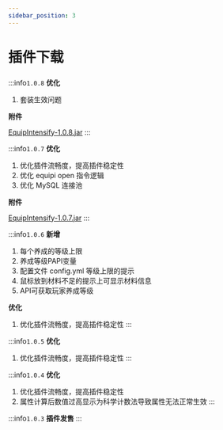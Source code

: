```yaml
---
sidebar_position: 3
---
```


# 插件下载

###          

:::info`1.0.8`
**优化**

1. 套装生效问题

**附件**

[EquipIntensify-1.0.8.jar](https://www.goodmc.cn/plugin/EquipIntensify/EquipIntensify-1.0.8.jar)
:::

:::info`1.0.7`
**优化**

1. 优化插件流畅度，提高插件稳定性
2. 优化 equipi open 指令逻辑
3. 优化 MySQL 连接池

**附件**

[EquipIntensify-1.0.7.jar](https://www.goodmc.cn/plugin/EquipIntensify/EquipIntensify-1.0.7.jar)
:::

:::info`1.0.6`
**新增**

1. 每个养成的等级上限
2. 养成等级PAPI变量
3. 配置文件 config.yml 等级上限的提示
4. 鼠标放到材料不足的提示上可显示材料信息
5. API可获取玩家养成等级

**优化**

1. 优化插件流畅度，提高插件稳定性
   :::

:::info`1.0.5`
**优化**

1. 优化插件流畅度，提高插件稳定性
   :::


:::info`1.0.4`
**优化**

1. 优化插件流畅度，提高插件稳定性
2. 属性计算后数值过高显示为科学计数法导致属性无法正常生效
   :::

:::info`1.0.3`
**插件发售**
:::
